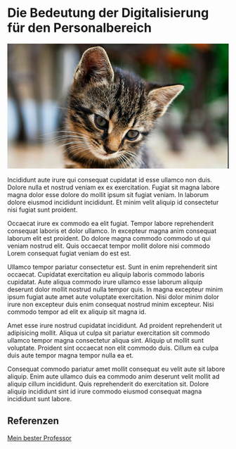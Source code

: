 # Die Bedeutung der Digitalisierung für den Personalbereich

![Katze](01.jpg)

Incididunt aute irure qui consequat cupidatat id esse ullamco non duis. Dolore nulla et nostrud veniam ex ex exercitation. Fugiat sit magna labore magna dolor esse dolore do mollit ipsum sit fugiat veniam. In laborum dolore eiusmod incididunt incididunt. Et minim velit aliquip id consectetur nisi fugiat sunt proident.

Occaecat irure ex commodo ea elit fugiat. Tempor labore reprehenderit consequat laboris et dolor ullamco. In excepteur magna anim consequat laborum elit est proident. Do dolore magna commodo commodo ut qui veniam nostrud elit. Quis occaecat tempor mollit dolore nisi commodo Lorem consequat fugiat veniam do est est.

Ullamco tempor pariatur consectetur est. Sunt in enim reprehenderit sint occaecat. Cupidatat exercitation eu aliquip laboris commodo laboris cupidatat. Aute aliqua commodo irure ullamco esse laborum aliquip deserunt dolor mollit nostrud nulla tempor quis. In magna excepteur minim ipsum fugiat aute amet aute voluptate exercitation. Nisi dolor minim dolor irure non excepteur duis enim consequat nostrud minim excepteur. Nisi commodo tempor ad elit ex aliquip sit magna id.

Amet esse irure nostrud cupidatat incididunt. Ad proident reprehenderit ut adipisicing mollit. Aliqua ut culpa sit pariatur exercitation sit commodo ullamco tempor magna consectetur aliqua sint. Aliquip ut mollit sunt voluptate. Proident sint occaecat non elit commodo duis. Cillum ea culpa duis aute tempor magna tempor nulla ea et.

Consequat commodo pariatur amet mollit consequat eu velit aute sit labore aliquip. Enim aute ullamco duis ea commodo anim deserunt velit mollit ad aliquip cillum incididunt. Quis reprehenderit do exercitation sit. Dolore aliquip incididunt sint id irure commodo eiusmod consequat magna incididunt sunt labore.

## Referenzen
[Mein bester Professor](https://ulrich-anders.eu)
